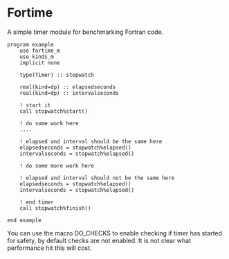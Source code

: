 # Fortime

A simple timer module for benchmarking Fortran code.

```Fortran
program example
    use fortime_m
    use kinds_m
    implicit none

    type(Timer) :: stopwatch
    
    real(kind=dp) :: elapsedseconds
    real(kind=dp) :: intervalseconds

    ! start it
    call stopwatch%start()
    
    ! do some work here
    ....
    
    ! elapsed and interval should be the same here
    elapsedseconds = stopwatch%elapsed()
    intervalseconds = stopwatch%elapsed()
    
    ! do some more work here

    ! elapsed and interval should not be the same here
    elapsedseconds = stopwatch%elapsed()
    intervalseconds = stopwatch%elapsed()
    
    ! end timer
    call stopwatch%finish()
    
end example
```
You can use the macro DO_CHECKS to enable checking if timer has started for safety, by default checks are not enabled. It is not clear what performance hit this will cost.

